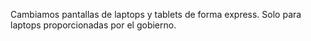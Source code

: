 Cambiamos pantallas de laptops y tablets de forma express. Solo para laptops proporcionadas por el gobierno. 
